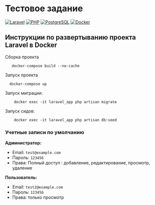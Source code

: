 # Тестовое задание 
[![Laravel](https://img.shields.io/badge/Laravel-v10-FF2D20?style=flat-square&logo=laravel)](https://laravel.com)
[![PHP](https://img.shields.io/badge/PHP-8.1%2B-777BB4?style=flat-square&logo=php)](https://php.net)
[![PostgreSQL](https://img.shields.io/badge/PostgreSQL-13%2B-4169E1?style=flat-square&logo=postgresql)](https://www.postgresql.org)
[![Docker](https://img.shields.io/badge/Docker-✓-2496ED?style=flat-square&logo=docker)](https://www.docker.com)

## Инструкции по развертыванию проекта Laravel в Docker
Сборка проекта
```
   docker-compose build --no-cache
```
Запуск проекта
```
  docker-compose up
```
Запуск миграции:
```
    docker exec -it laravel_app php artisan migrate
```
Запуск сидов:
```
    docker exec -it laravel_app php artisan db:seed
```

### Учетные записи по умолчанию

**Администратор:**
- Email: `test@example.com`
- Пароль: `123456`
- Права: Полный доступ : добавление, редактирование, просмотр, удаление

**Пользователь:**
- Email: `test2@example.com`
- Пароль: `123456`
- Права: только  просмотр
